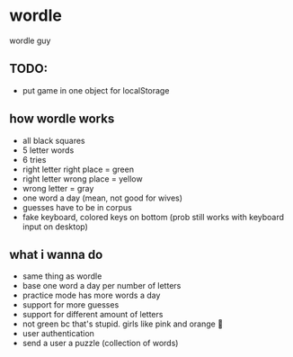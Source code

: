 # wordle
wordle  guy

## TODO:
- put game in one object for localStorage


## how wordle works
- all black squares
- 5 letter words
- 6 tries
- right letter right place = green
- right letter wrong place = yellow
- wrong letter = gray
- one word a day (mean, not good for wives)
- guesses have to be in corpus
- fake keyboard, colored keys on bottom (prob still works with keyboard input on desktop)

## what i wanna do
- same thing as wordle
- base one word a day per number of letters
- practice mode has more words a day
- support for more guesses
- support for different amount of letters
- not green bc that's stupid. girls like pink and orange 🥰
- user authentication
- send a user a puzzle (collection of words)